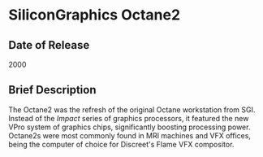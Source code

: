 # SiliconGraphics Octane2

## Date of Release
2000

## Brief Description
The Octane2 was the refresh of the original Octane workstation from SGI. Instead of the _Impact_ series of graphics processors,
it featured the new VPro system of graphics chips, significantly boosting processing power. Octane2s were most commonly found in
MRI machines and VFX offices, being the computer of choice for Discreet's Flame VFX compositor.
